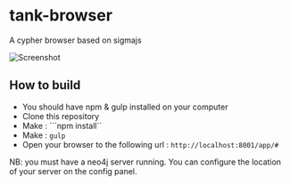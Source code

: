 # tank-browser

A cypher browser based on sigmajs

![Screenshot](http://www.bsimard.com/image?name=/Application/tank/screenshot.png)


## How to build

 * You should have npm & gulp installed on your computer
 * Clone this repository
 * Make : ```npm install``
 * Make : ```gulp```
 * Open your browser to the following url  : ```http://localhost:8001/app/#```
 
NB: you must have a neo4j server running. You can configure the location of your server on the config panel.
 


